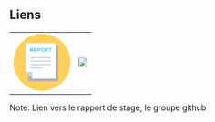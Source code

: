 ## Liens 

<table>
    <tr>
      <td>
<a href="static/Rapport_Master.pdf">
      <img
        src="images/report.svg"
        style="width: 100px"
      />
        </a>
      </td>
      <td>
    <a href="https://github.com/cube-sampling">
      <img
        src="https://upload.wikimedia.org/wikipedia/commons/9/91/Octicons-mark-github.svg"
        style="width: 100px"
      />
    </a>
      </td>
</tr>
</table>





Note:
Lien vers le rapport de stage, le groupe github